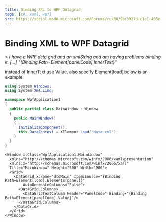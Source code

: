 ```yaml
---
title: Binding XML to WPF Datagrid
tags: [c#, xaml, wpf]
src: https://social.msdn.microsoft.com/Forums/ru-RU/9ce3927d-c1e1-495e-ab0c-ba996ebb1653/binding-xml-to-wpf-datagrid?forum=wpf
---
```

# Binding XML to WPF Datagrid
*> I have a WPF data grid and an xmlString and am having problems binding it. [...] "{Binding Path=Element[panelCode].InnerText}"*

instead of InnerText use Value. also specify Element[load]
below is an example
```c#
using System.Windows;
using System.Xml.Linq;

namespace WpfApplication1
{
  public partial class MainWindow : Window
  {
    public MainWindow()
    {
      InitializeComponent();
      this.DataContext = XElement.Load("data.xml");
    }
  }
}
```
```xaml
<Window x:Class="WpfApplication1.MainWindow"
  xmlns="http://schemas.microsoft.com/winfx/2006/xaml/presentation"
  xmlns:x="http://schemas.microsoft.com/winfx/2006/xaml"
  Title="MainWindow" Height="500" Width="900">
  <Grid>
    <DataGrid x:Name="dtgMain" ItemsSource="{Binding Path=Element[load].Elements[panel]}"
        AutoGenerateColumns="False">
      <DataGrid.Columns>
        <DataGridTextColumn Header="PanelCode" Binding="{Binding Path=Element[panelCode].Value}"/>
      </DataGrid.Columns>
    </DataGrid>
  </Grid>
</Window>
